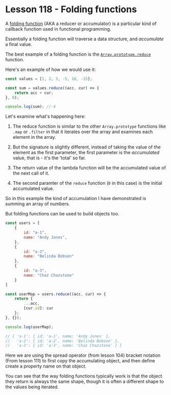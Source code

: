# Lesson 118 - Folding functions

A [folding function](https://en.wikipedia.org/wiki/Fold_(higher-order_function)) (AKA a reducer or accumulator) is a particular kind of callback function used in functional programming. 

Essentially a folding function will traverse a data structure, and _accumulate_ a final value. 

The best example of a folding function is the [`Array.prototype.reduce`](https://developer.mozilla.org/en-US/docs/Web/JavaScript/Reference/Global_Objects/Array/reduce) function. 

Here's an example of how we would use it: 

```javascript
const values = [1, 2, 3, -5, 10, -15]; 

const sum = values.reduce((acc, cur) => {
    return acc + cur; 
}, 0);

console.log(sum); //-4
```

Let's examine what's happening here:

1. The reduce function is similar to the other `Array.prototype` functions like `.map` or `.filter` in that it iterates over the array and examines each element in the array. 

2. But the signature is slightly different, instead of taking the value of the element as the first parameter, the first parameter is the _accumulated_ value, that is - it's the 'total' so far. 

3. The return value of the lambda function will be the accumulated value of the next call of it. 

4. The second paramter of the `reduce` function (`0` in this case) is the initial accumulated value. 


So in this example the kind of accumulation I have demonstrated is summing an array of numbers. 

But folding functions can be used to build objects too. 

```javascript
const users = [
    {
        id: "a-1", 
        name: "Andy Jones", 
    }, 
    {
        id: "a-2", 
        name: "Belinda Bobson"
    }, 
    {
        id: "a-3", 
        name: "Chaz Chazstone"
    }
]

const userMap = users.reduce((acc, cur) => {
    return {
        ...acc,
        [cur.id]: cur
    }; 
}, {}); 

console.log(userMap);

// { 'a-1': { id: 'a-1', name: 'Andy Jones' },
//   'a-2': { id: 'a-2', name: 'Belinda Bobson' },
//   'a-3': { id: 'a-3', name: 'Chaz Chazstone' } }
```

Here we are using the spread operator (from lesson 104) bracket notation (From lesson 111) to first copy the accumulating object, and then define create a property name on that object. 

You can see that the way folding functions typically work is that the object they return is always the same shape, though it is often a different shape to the values being iterated. 




